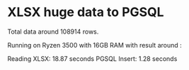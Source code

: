 # XLSX huge data to PGSQL

Total data around 108914 rows.

Running on Ryzen 3500 with 16GB RAM with result around :

Reading XLSX: 18.87 seconds
PGSQL Insert: 1.28 seconds
